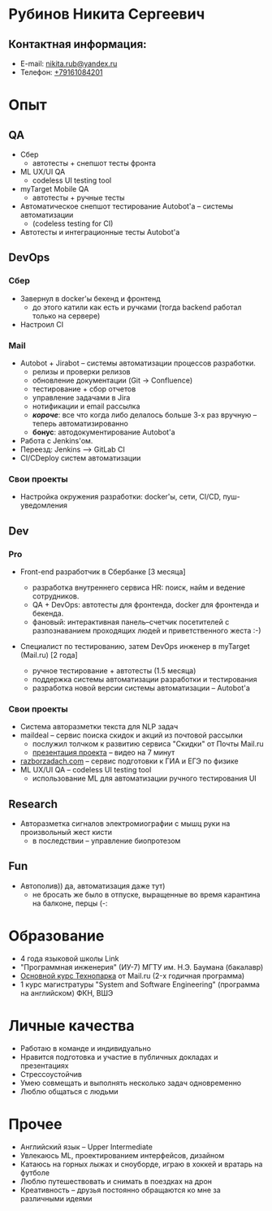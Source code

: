 # Рубинов Никита Сергеевич 

## Контактная информация:
* E-mail: [nikita.rub@yandex.ru](mailto:nikita.rub@yandex.ru) 
* Телефон: [+79161084201](tel:+79161084201)


# Опыт

## QA

* Сбер 
  * автотесты + снепшот тесты фронта
* ML UX/UI QA 
  * codeless UI testing tool
* myTarget Mobile QA
  * автотесты + ручные тесты
* Автоматическое снепшот тестирование Autobot'а – системы автоматизации 
  * (codeless testing for CI)
* Автотесты и интеграционные тесты Autobot'a 


## DevOps 

### Сбер
* Завернул в docker'ы бекенд и фронтенд
	* до этого катили как есть и ручками (тогда backend работал только на сервере)
* Настроил CI

### Mail
* Autobot + Jirabot – системы автоматизации процессов разработки.
  * релизы и проверки релизов
  * обновление документации (Git -> Confluence)
  * тестирование + сбор отчетов
  * управление задачами в Jira
  * нотификации и email рассылка 
  * ***короче***: все что когда либо делалось больше 3-х раз вручную – теперь автоматизированно
  + **бонус**: автодокументирование Autobot'а
* Работа с Jenkins'ом.
* Переезд: Jenkins –> GitLab CI 
* CI/CDeploy систем автоматизации 

### Свои проекты
* Настройка окружения разработки: docker'ы, сети, CI/CD, пуш-уведомления

## Dev

### Pro
* Front-end разработчик в Сбербанке [3 месяца]
	* разработка внутреннего сервиса HR: поиск, найм и ведение сотрудников.
	* QA + DevOps: автотесты для фронтенда, docker для фронтенда и бекенда. 
	* фановый: интерактивная панель–счетчик посетителей с разпознаванием проходящих людей и приветственного жеста :-)

* Специалист по тестированию, затем DevOps инженер в myTarget (Mail.ru) [2 года]
	* ручное тестирование + автотесты (1.5 месяца)
	* поддержка системы автоматизации разработки и тестирования
	* разработка новой версии системы автоматизации – Autobot'а

### Свои проекты 
* Система авторазметки текста для NLP задач
* maildeal – сервис поиска скидок и акций из почтовой рассылки 
	* послужил толчком к развитию сервиса "Скидки" от Почты Mail.ru 
	* [презентация проекта](https://youtu.be/V0ZhU7IBGhc?t=601) – видео на 7 минут
* [razborzadach.com](https://razborzadach.com) – сервис подготовки к ГИА и ЕГЭ по физике
* ML UX/UI QA – codeless UI testing tool
	* использование ML для автоматизации ручного тестирования UI


## Researсh

* Авторазметка сигналов электромиографии с мышц руки на произвольный жест кисти 
	* в последствии – управление биопротезом


## Fun

* Автополив)) да, автоматизация даже тут)
	* не бросать же было в отпуске, выращенные во время карантина на балконе, перцы (-:


# Образование 

* 4 года языковой школы Link
* "Программная инженерия" (ИУ-7) МГТУ им. Н.Э. Баумана (бакалавр)
* [Основной курс Технопарка](https://park.mail.ru/curriculum/program/main/) от Mail.ru (2-х годичная программа)
* 1 курс магистратуры "System and Software Engineering" (программа на английском) ФКН, ВШЭ


# Личные качества

* Работаю в команде и индивидуально
* Нравится подготовка и участие в публичных докладах и презентациях
* Стрессоустойчив
* Умею совмещать и выполнять несколько задач одновременно
* Люблю общаться с людьми


# Прочее

* Английский язык – Upper Intermediate
* Увлекаюсь ML, проектированием интерфейсов, дизайном
* Катаюсь на горных лыжах и сноуборде, играю в хоккей и вратарь на футболе
* Люблю путешествовать и снимать в поездках на дрон
* Креативность – друзья постоянно обращаются ко мне за различными идеями
